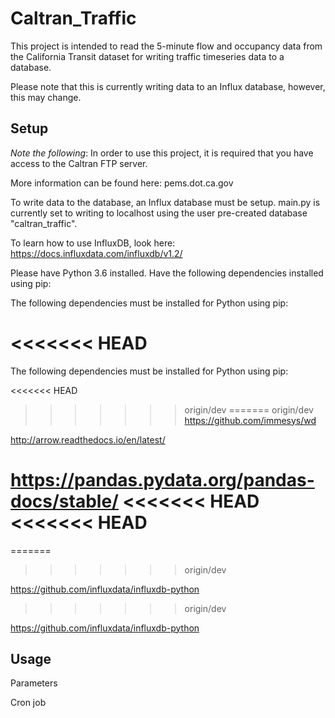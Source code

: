 # Caltran_Traffic

This project is intended to read the 5-minute flow and occupancy data from the California Transit dataset for writing traffic timeseries data to a database.

Please note that this is currently writing data to an Influx database, however, this may change.

## Setup

_Note the following_: In order to use this project, it is required that you have access to the Caltran FTP server.

More information can be found here: pems.dot.ca.gov


To write data to the database, an Influx database must be setup.
main.py is currently set to writing to localhost using the user pre-created database "caltran_traffic".

To learn how to use InfluxDB, look here: https://docs.influxdata.com/influxdb/v1.2/

Please have Python 3.6 installed.
Have the following dependencies installed using pip:

The following dependencies must be installed for Python using pip:

<<<<<<< HEAD
=======
The following dependencies must be installed for Python using pip: 

<<<<<<< HEAD
>>>>>>> origin/dev
=======
>>>>>>> origin/dev
https://github.com/immesys/wd

http://arrow.readthedocs.io/en/latest/

https://pandas.pydata.org/pandas-docs/stable/
<<<<<<< HEAD
<<<<<<< HEAD
=======
=======
>>>>>>> origin/dev

https://github.com/influxdata/influxdb-python
>>>>>>> origin/dev

https://github.com/influxdata/influxdb-python

## Usage

Parameters

Cron job
